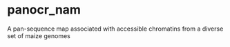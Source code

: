 # panocr_nam
A pan-sequence map associated with accessible chromatins from a diverse set of maize genomes
